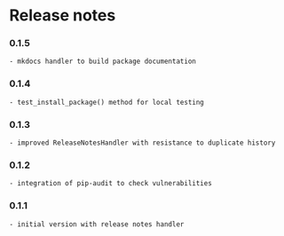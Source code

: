 # Release notes

### 0.1.5

    - mkdocs handler to build package documentation

### 0.1.4

    - test_install_package() method for local testing

### 0.1.3

    - improved ReleaseNotesHandler with resistance to duplicate history

### 0.1.2

    - integration of pip-audit to check vulnerabilities

### 0.1.1

    - initial version with release notes handler

